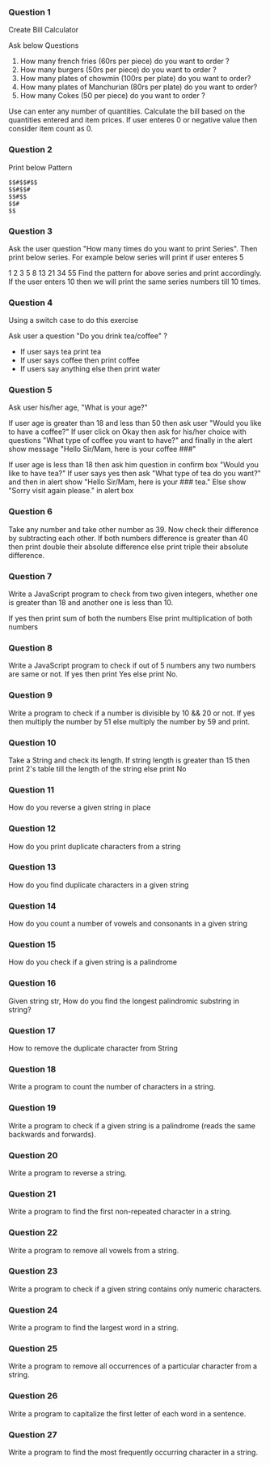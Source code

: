 ### Question 1

Create Bill Calculator

Ask below Questions

1. How many french fries (60rs per piece) do you want to order ?
2. How many burgers (50rs per piece) do you want to order ?
3. How many plates of chowmin (100rs per plate) do you want to order?
4. How many plates of Manchurian (80rs per plate) do you want to order?
5. How many Cokes (50 per piece) do you want to order ?

Use can enter any number of quantities. Calculate the bill based on the quantities entered and item prices. If user enteres 0 or negative value then consider
item count as 0.

### Question 2

Print below Pattern

```
$$#$$#$$
$$#$$#
$$#$$
$$#
$$
```

### Question 3

Ask the user question "How many times do you want to print Series". Then print below series. For example below series will print if user enteres 5

1 2 3 5 8 13 21 34 55
Find the pattern for above series and print accordingly. If the user enters 10 then we will print the same series numbers till 10 times.

### Question 4

Using a switch case to do this exercise

Ask user a question "Do you drink tea/coffee" ?

- If user says tea print tea
- If user says coffee then print coffee
- If users say anything else then print water

### Question 5

Ask user his/her age, "What is your age?"

If user age is greater than 18 and less than 50 then ask user "Would you like to have a coffee?"
If user click on Okay then ask for his/her choice with questions "What type of coffee you want to have?" and finally in the alert show message "Hello Sir/Mam, here is your coffee ###"

If user age is less than 18 then ask him question in confirm box "Would you like to have tea?"
If user says yes then ask "What type of tea do you want?" and then in alert show "Hello Sir/Mam, here is your ### tea."
Else show "Sorry visit again please." in alert box

### Question 6

Take any number and take other number as 39. Now check their difference by subtracting each other. If both numbers difference is greater than 40
then print double their absolute difference else print triple their absolute difference.

### Question 7

Write a JavaScript program to check from two given integers, whether one is greater than 18 and another one is less than 10.

If yes then print sum of both the numbers
Else print multiplication of both numbers

### Question 8

Write a JavaScript program to check if out of 5 numbers any two numbers are same or not. If yes then print Yes else print No.

### Question 9

Write a program to check if a number is divisible by 10 && 20 or not. If yes then multiply the number by 51 else multiply the number by 59 and print.

### Question 10

Take a String and check its length. If string length is greater than 15 then print 2's table till the length of the string else print No

### Question 11

How do you reverse a given string in place

### Question 12

How do you print duplicate characters from a string

### Question 13

How do you find duplicate characters in a given string

### Question 14

How do you count a number of vowels and consonants in a given string

### Question 15

How do you check if a given string is a palindrome

### Question 16

Given string str, How do you find the longest palindromic substring in string?

### Question 17

How to remove the duplicate character from String

### Question 18

Write a program to count the number of characters in a string.

### Question 19

Write a program to check if a given string is a palindrome (reads
the same backwards and forwards).

### Question 20

Write a program to reverse a string.

### Question 21

Write a program to find the first non-repeated character in a string.

### Question 22

Write a program to remove all vowels from a string.

### Question 23

Write a program to check if a given string contains only numeric characters.

### Question 24

Write a program to find the largest word in a string.

### Question 25

Write a program to remove all occurrences of a particular character from a string.

### Question 26

Write a program to capitalize the first letter of each word in a sentence.

### Question 27

Write a program to find the most frequently occurring character in a string.
